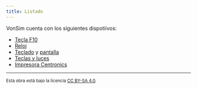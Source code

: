 ```yaml
---
title: Listado
---
```


VonSim cuenta con los siguientes dispotiivos:

- [Tecla F10](/docs/io/devices/f10/)
- [Reloj](/docs/io/devices/clock/)
- [Teclado](/docs/io/devices/keyboard/) y [pantalla](/docs/io/devices/screen/)
- [Teclas y luces](/docs/io/devices/switches-and-leds/)
- [Impresora Centronics](/docs/io/devices/printer/)

---

<small>Esta obra está bajo la licencia <a target="_blank" rel="license noopener noreferrer" href="http://creativecommons.org/licenses/by-sa/4.0/">CC BY-SA 4.0</a>.</small>
